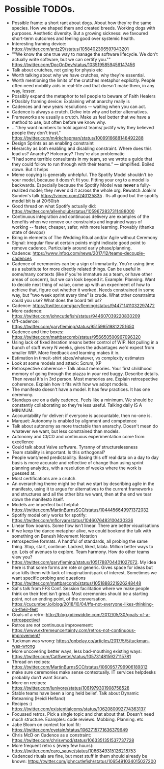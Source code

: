 # Possible TODOs.

* Possible frame: a short rant about dogs. About how they're the same species. How we shaped them and created breeds. Working dogs with purposes. Aesthetic diversity. But a growing sickness: we favoured short-term outcomes and feeling good over systemic health. 
* Interesting framing device: https://twitter.com/antz29/status/1058402396597043201
* ""We know the one true way to manage the software lifecycle. We don't actually write software, but we can certify you."" https://twitter.com/DocOnDev/status/1035195859456147456
* Talk about crutches, not going for physio etc
* Worth talking about why we have crutches, why they're essential.
* Worth mentioning the limits of the crutches metaphor explicitly. People often need mobility aids in real-life and that doesn't make them, in any way, lesser.
* Possibly expand the metaphor to tell people to beware of Faith Healers
* POssibly framing device: Explaining what anarchy really is
* Cadences and new years resolutions -- waiting when you can act.
* Cadence is always a crutch. Delve into why and better alternatives.
* Frameworks are usually a crutch. Make us feel better that we have a method to use, but often before we know why.
* ..."they want numbers to hold against teams/ justify why they believed people they don't trust." https://twitter.com/m4rkchapman/status/1009916688148492288
* Design Sprints as an enabling constraint
* Hierarchy as both enabling and disabling constraint. Where does this lead us? Anarchy? Holocracy? They're also problematic
* “I had some terrible consultants in my team, so we wrote a guide that they could follow to run through with their teams.” — simplified. Boiled down. But it helps
* Meme copying is generally unhelpful. The Spotify Model shouldn't be your model, because it doesn't fit you. Fitting your org to a model is backwards. Especially because the Spotify Model was **never** a fully-realized model; they never did it across the whole org. Rewatch Joakim Sunden's talk  https://vimeo.com/240125835 . Its all good but the spotify model bit is at 20:50ish
* Good thread on what Spotify actually did: https://twitter.com/allenholub/status/1059672837311488000
* Continuous integration and continuous delivery are examples of the benefits when we remove our constraints and ingrained ways of working -- faster, cheaper, safer, with more learning. Provably (thanks state of devops)
* Bring in elements of The Wedding Ritual and/or Agile without Ceremony
* Signal: irregular flow at certain points might indicate good point to remove cadence. Particularly around early phase/planning.
* Cadence: https://www.infoq.com/news/2017/12/teams-decouple-cadences
* Cadence of ceremonies can be a sign of immaturity. You're using time as a substitute for more directly related things. Can be useful in some/many contexts (like if you're immature as a team, or have other areas of concern), but we can look beyond it. Example: Planning. Want to decide next thing of value, come up with an experiment of how to achieve that, figure out whether it worked. Needs constrained in some way, but "two week sprint every time" is crude. What other constraints could you use? What does the board tell us?
* Cadence: https://twitter.com/garyfleming/status/944711411032297472
* More cadence: https://twitter.com/johncutlefish/status/944607039220830209
* Off-cadence: https://twitter.com/garyfleming/status/951599519812251650
* Cadence and time boxes: https://twitter.com/mattbarcomb/status/956650500967096320
* Using lack of fixed iteration means better control of WIP. Not pulling in a bunch of stuff every N weeks, gives the advantages we'd expect from smaller WIP. More feedback and learning makes it in.
* Estimation in time/t-shirt sizes/whatever, vs complexity estimates
* Look at some models and attack: Scrum, XP
* Retrospective coherence - Talk about memories. Your first childhood memory of going through the piazza in your red buggy. Describe details. Then reveal it's in 3rd person. Most memories are. Explain retrospective coherence. Explain how it fits with how we adopt models.
* The manifesto doesn't have a model. It has few practices. It has one ceremony.
* Standups are on a daily cadence. Feels like a minimum. We should be constantly collaborating so they're less useful. Talking daily IS A MINIMUM.
* Accountability for deliver: if everyone is accountable, then no-one is.
* Marquet: Autonomy is enabled by alignment and competence
* Talk about autonomy as more tractable than anarachy. Doesn't mean do whatever we want, but less constrained than models.
* Autonomy and CI/CD and continuous experimentation come from excellence
* Could talk about Valve software. Tyranny of structurelessness
* Team stability is important. Is this orthogonal?
* People want/need predictability. Basing this off real data on a day to day basis is more accurate and reflective of change than using sprint planning analytics, with a resolution of weeks where the work is guessed at.
* Most certifications are a crutch.
* An overarching theme might be that we start by describing agile in the manifesto, using it to argue for alternatives to the current frameworks and structures and all the other bits we want, then at the end we tear down the manifesto itself.
* Models are imperfect but helpful: https://twitter.com/MartinBurnsSCO/status/1044456649971372032
* Spotify model only works for spotify: https://twitter.com/mfloryan/status/1046076483100430336
* Linear flow boards. Some flow isn’t linear. There are better visualisations
* If we keep the dance metaphor alive, we could bookend the talk with something on Benesh Movement Notation
* retrospective formats. A handful of standards, all probing the same thing. Stop, start, continue. Lacked, liked, lalala. Million better ways to go. Lots of avenues to explore. Team harmony. How do other teams view you?
* https://twitter.com/garyfleming/status/1051788704401027072. My idea here is that some forms are rote or generic. Gives space for ideas but also kills them with lack of imagination/spark of interest. Sometimes we want specific probing and questions
* https://twitter.com/mattbarcomb/status/1051888221926248448
* Sal's talk from FFS Conf.  Session facilitation where we make people think on their feet isn't great. Most ceremonies should be a starting point, not an ending point, of the conversation.  https://cucumber.io/blog/2018/10/04/ffs-not-everyone-likes-thinking-on-their-feet
* Goals of a retro: http://blog.gdinwiddie.com/2012/05/30/goals-of-a-retrospective/
* Retros are not continuous improvement: https://www.extremeuncertainty.com/retros-not-continuous-improvement/
* Tuckman was wrong: https://onbelay.co/articles/2017/5/5/tuckman-was-wrong
* More uncovering better ways, less bad-mouthing existing ways: https://twitter.com/CatSwetel/status/1057314815927115781
* Thread on recipes: https://twitter.com/MartinBurnsSCO/status/1060957799906189312
* make sure ceremonies make sense  contextually. IT services helpdesks probably don’t want Scrum.
* More on recipes: https://twitter.com/lunivore/status/1061979301908758528
* Stable teams have been a long held belief. Talk about Dynamic Reteaming (Heidi Helfand)
* Recipes :) https://twitter.com/existentialcoms/status/1062080092774363137
* Focussed retros. Pick a single topic and chat about that. Doesn't need much structure. Examples: code reviews. Mobbing. Planning. etc
* Jabe Bloom on context for tool fit: https://twitter.com/cyetain/status/1062715771636379649
* Chris McD on Cadence as a constraint: https://twitter.com/chrisvmcd/status/1063351351537737728
* More frequent retro s (every few hours): https://twitter.com/caro_sauve/status/1066349315126218753
* Cadenced rituals are fine, but most stuff in them should already be known: https://twitter.com/johncutlefish/status/1065491034015027200
